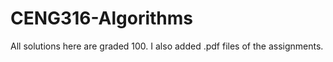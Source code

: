 # CENG316-Algorithms

All solutions here are graded 100. I also added .pdf files of the assignments. 



